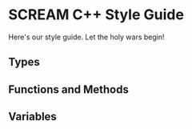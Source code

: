 # SCREAM C++ Style Guide

Here's our style guide. Let the holy wars begin!

## Types

## Functions and Methods

## Variables


